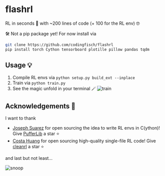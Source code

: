 # flashrl
RL in seconds 💨 with ~200 lines of code (+ 100 for the RL env) 🤓

🛠️ Not a pip package yet! For now install via
```bash
git clone https://github.com/codingfisch/flashrl
pip install torch Cython tensorboard plotille pillow pandas tqdm
```
## Usage 💡
1. Compile RL envs via `python setup.py build_ext --inplace`
2. Train via `python train.py`
3. See the magic unfold in your terminal 🪄
![train](https://github.com/user-attachments/assets/46db059f-8958-4f13-8ff9-b4a98580e054)

## Acknowledgements 🙌
I want to thank
- [Joseph Suarez](https://github.com/jsuarez5341) for open sourcing the idea to write RL envs in C(ython)! Give [PufferLib](https://github.com/PufferAI/PufferLib) a star ⭐
- [Costa Huang](https://github.com/vwxyzjn) for open sourcing high-quality single-file RL code! Give [cleanrl](https://github.com/vwxyzjn/cleanrl) a star ⭐

and last but not least...

![snoop](https://media1.tenor.com/m/ibYVxrR2hOgAAAAC/well-done.gif)
